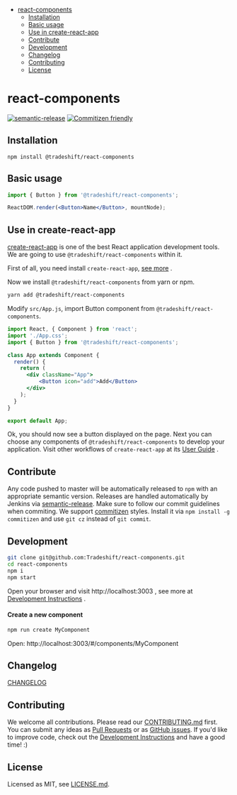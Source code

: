 <!-- START doctoc generated TOC please keep comment here to allow auto update -->
<!-- DON'T EDIT THIS SECTION, INSTEAD RE-RUN doctoc TO UPDATE -->


- [react-components](#react-components)
  - [Installation](#installation)
  - [Basic usage](#basic-usage)
  - [Use in create-react-app](#use-in-create-react-app)
  - [Contribute](#contribute)
  - [Development](#development)
  - [Changelog](#changelog)
  - [Contributing](#contributing)
  - [License](#license)

<!-- END doctoc generated TOC please keep comment here to allow auto update -->

# react-components

[![semantic-release](https://img.shields.io/badge/%20%20%F0%9F%93%A6%F0%9F%9A%80-semantic--release-e10079.svg)](https://github.com/semantic-release/semantic-release) [![Commitizen friendly](https://img.shields.io/badge/commitizen-friendly-brightgreen.svg)](http://commitizen.github.io/cz-cli/)

<!-- END doctoc generated TOC please keep comment here to allow auto update -->

## Installation

```
npm install @tradeshift/react-components
```

## Basic usage

```jsx
import { Button } from '@tradeshift/react-components';

ReactDOM.render(<Button>Name</Button>, mountNode);
```

## Use in create-react-app

[create-react-app][create-react-app-url] is one of the best React application development tools. We are going to use `@tradeshift/react-components` within it.

First of all, you need install `create-react-app`, [see more][create-react-app-url] .

Now we install `@tradeshift/react-components` from yarn or npm.

```bash
yarn add @tradeshift/react-components
```

Modify `src/App.js`, import Button component from `@tradeshift/react-components`.

```jsx
import React, { Component } from 'react';
import './App.css';
import { Button } from '@tradeshift/react-components';

class App extends Component {
  render() {
    return (
      <div className="App">
          <Button icon="add">Add</Button>
      </div>
    );
  }
}

export default App;
```

Ok, you should now see a button displayed on the page. Next you can choose any components of `@tradeshift/react-components` to develop your application. Visit other workflows of `create-react-app` at its [User Guide][create-react-app-user-guide-url] .


## Contribute

Any code pushed to master will be automatically released to `npm` with an appropriate semantic version.
Releases are handled automatically by Jenkins via [semantic-release](https://github.com/semantic-release/semantic-release).
Make sure to follow our commit guidelines when commiting. We support [commitizen](http://commitizen.github.io/cz-cli/) styles. Install it via `npm install -g commitizen` and use `git cz` instead of `git commit`.

## Development

```bash
git clone git@github.com:Tradeshift/react-components.git
cd react-components
npm i
npm start
```

Open your browser and visit http://localhost:3003 , see more at [Development Instructions][dev-instructions-url] .

#### Create a new component

```bash
npm run create MyComponent
```
Open: http://localhost:3003/#/components/MyComponent

## Changelog

[CHANGELOG][changelog-url]

## Contributing

We welcome all contributions. Please read our [CONTRIBUTING.md][contributing-url] first. You can submit any ideas as [Pull Requests][pr-url] or as [GitHub issues][issue-url]. If you'd like to improve code, check out the [Development Instructions][dev-instructions-url] and have a good time! :)

## License

Licensed as MIT, see [LICENSE.md](LICENSE.md).


[tooltip-url]: https://tradeshift.github.io/react-components/components/Tooltip
[dev-instructions-url]: https://github.com/Tradeshift/react-components/wiki/Local-development
[changelog-url]: https://tradeshift.github.io/react-components/changelog
[contributing-url]: https://github.com/Tradeshift/react-components/blob/master/.github/CONTRIBUTING.md
[pr-url]: https://github.com/Tradeshift/react-components/pulls
[issue-url]: https://github.com/Tradeshift/react-components/issues
[create-react-app-url]: https://github.com/facebookincubator/create-react-app
[create-react-app-user-guide-url]: https://github.com/facebook/create-react-app/blob/master/packages/react-scripts/template/README.md
